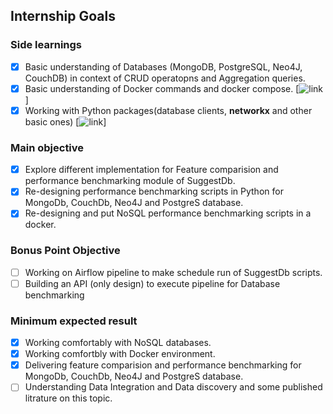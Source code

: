 ## Internship Goals

### Side learnings
- [x] Basic understanding of Databases (MongoDB, PostgreSQL, Neo4J, CouchDB) in context of CRUD operatopns and Aggregation queries.
- [x] Basic understanding of Docker commands and docker compose. [![link](https://stackify.com/docker-tutorial/)]
- [x] Working with Python packages(database clients, __networkx__ and other basic ones) [![link](https://networkx.org/)]

### Main objective
- [x] Explore different implementation for Feature comparision and performance benchmarking module of SuggestDb.
- [x] Re-designing performance benchmarking scripts in Python for MongoDb, CouchDb, Neo4J and PostgreS database.
- [x] Re-designing and put NoSQL performance benchmarking scripts in a docker.

### Bonus Point Objective
- [ ] Working on Airflow pipeline to make schedule run of SuggestDb scripts.
- [ ] Building an API (only design) to execute pipeline for Database benchmarking
### Minimum expected result
- [x] Working comfortably with NoSQL databases.
- [x] Working comfortbly with Docker environment.
- [x] Delivering feature comparision and performance benchmarking for MongoDb, CouchDb, Neo4J and PostgreS database.
- [ ] Understanding Data Integration and Data discovery and some published litrature on this topic.
